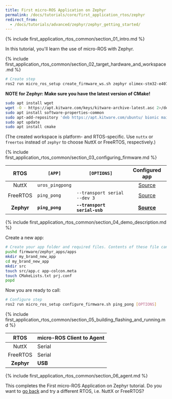 ```yaml
---
title: First micro-ROS Application on Zephyr
permalink: /docs/tutorials/core/first_application_rtos/zephyr
redirect_from:
  - /docs/tutorials/advanced/zephyr/zephyr_getting_started/
---
```


{% include first_application_rtos_common/section_01_intro.md %}

In this tutorial, you'll learn the use of micro-ROS with Zephyr.

{% include first_application_rtos_common/section_02_target_hardware_and_workspace.md %}

```bash
# Create step
ros2 run micro_ros_setup create_firmware_ws.sh zephyr olimex-stm32-e407
```

**NOTE for Zephyr: Make sure you have the latest version of CMake!**

```bash
sudo apt install wget
wget -O - https://apt.kitware.com/keys/kitware-archive-latest.asc 2>/dev/null | sudo apt-key add -
sudo apt install software-properties-common
sudo apt-add-repository 'deb https://apt.kitware.com/ubuntu/ bionic main'
sudo apt update
sudo apt install cmake
```

(The created workspace is platform- and RTOS-specific. Use `nuttx` or `freertos` instead of `zephyr` to choose NuttX or FreeRTOS, respectively.)

{% include first_application_rtos_common/section_03_configuring_firmware.md %}

|  RTOS        | `[APP]`         | `[OPTIONS]`                  |                                  Configured app                                  |
| :------: | --------------- | ---------------------------- | :------------------------------------------------------------------------------: |
|  NuttX   | `uros_pingpong` |                              | [Source](https://github.com/micro-ROS/apps/tree/dashing/examples/uros_pingpong)  |
| FreeRTOS | `ping_pong`     | `--transport serial --dev 3` | [Source](https://github.com/micro-ROS/freertos_apps/tree/dashing/apps/ping_pong)  |
|  **Zephyr**  | **`ping_pong`**     | **`--transport serial-usb`**     |  [**Source**](https://github.com/micro-ROS/zephyr_apps/tree/dashing/apps/ping_pong)  |

{% include first_application_rtos_common/section_04_demo_description.md %}

Create a new app:

```bash
# Create your app folder and required files. Contents of these file can be found in column Sample app in table above
pushd firmware/zephyr_apps/apps
mkdir my_brand_new_app
cd my_brand_new_app
mkdir src
touch src/app.c app-colcon.meta
touch CMakeLists.txt prj.conf
popd
```

Now you are ready to call:

```bash
# Configure step
ros2 run micro_ros_setup configure_firmware.sh ping_pong [OPTIONS]
```

{% include first_application_rtos_common/section_05_building_flashing_and_running.md %}

|   RTOS   | micro-ROS Client to Agent |
| :------: | ------------------------- |
|  NuttX   | Serial                    |
| FreeRTOS | Serial                    |
|  **Zephyr**  | **USB**               |

{% include first_application_rtos_common/section_06_agent.md %}

This completes the First micro-ROS Application on Zephyr tutorial. Do you want to [go back](../) and try a different RTOS, i.e. NuttX or FreeRTOS?
